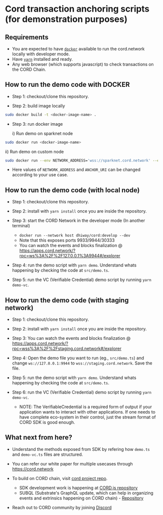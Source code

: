 # Cord transaction anchoring scripts (for demonstration purposes)

## Requirements

* You are expected to have [`docker`](https://www.docker.com/) available to run the cord.network locally with developer mode.
* Have [`yarn`](https://yarnpkg.com/) installed and ready.
* Any web browser (which supports javascript) to check transactions on the CORD Chain.

## How to run the demo code with DOCKER

* Step 1: checkout/clone this repository.

* Step 2: build image locally 
```sh
sudo docker build -t <docker-image-name> .
```
* Step 3: run docker image
  
  i) Run demo on sparknet node
```sh
sudo docker run <docker-image-name>
```

  ii) Run demo on custom node
```sh 
sudo docker run --env NETWORK_ADDRESS='wss://sparknet.cord.network' --env ANCHOR_URI='//Sparknet//1//Demo' <docker-image-name>`
```
  -  Here values of `NETWORK_ADDRESS` and `ANCHOR_URI` can be changed according to your use case.

## How to run the demo code (with local node)

* Step 1: checkout/clone this repository.

* Step 2: install with `yarn install` once you are inside the repository.

* Step 3: start the CORD Network in the developer mode (In another terminal)
  - `docker run --network host dhiway/cord:develop --dev`
  - Note that this exposes ports 9933/9944/30333
  - You can watch the events and blocks finalization @ https://apps.cord.network/?rpc=ws%3A%2F%2F127.0.0.1%3A9944#/explorer

* Step 4: run the demo script with `yarn demo`. Understand whats happening by checking the code at `src/demo.ts`.

* Step 5: run the VC (Verifiable Credential) demo script by running `yarn demo-vc`.


## How to run the demo code (with staging network)

* Step 1: checkout/clone this repository.

* Step 2: install with `yarn install` once you are inside the repository.

* Step 3: You can watch the events and blocks finalization @ https://apps.cord.network/?rpc=wss%3A%2F%2Fstaging.cord.network#/explorer

* Step 4: Open the demo file you want to run (eg., `src/demo.ts`) and change `ws://127.0.0.1:9944` to `wss://staging.cord.network`. Save the file.

* Step 5: run the demo script with `yarn demo`. Understand whats happening by checking the code at `src/demo.ts`.

* Step 6: run the VC (Verifiable Credential) demo script by running `yarn demo-vc`.

  - NOTE: The VerifiableCredential is a required form of output if your application wants to interact with other applications. If one needs to have complete eco-system in their control, just the stream format of CORD SDK is good enough.


## What next from here?

* Understand the methods exposed from SDK by refering how `demo.ts` and `demo-vc.ts` files are structured.

* You can refer our white paper for multiple usecases through https://cord.network

* To build on CORD chain, visit [cord project repo](https://github.com/dhiway/cord).
  - SDK development work is happening at [CORD.js repository](https://github.com/dhiway/cord.js)
  - SUBQL (Substrate's GraphQL update, which can help in organizing events and extrinsics happening on CORD chain) - [Repository](https://github.com/dhiway/cord-subql)

* Reach out to CORD community by joining [Discord](https://discord.gg/V8AqufZu)

